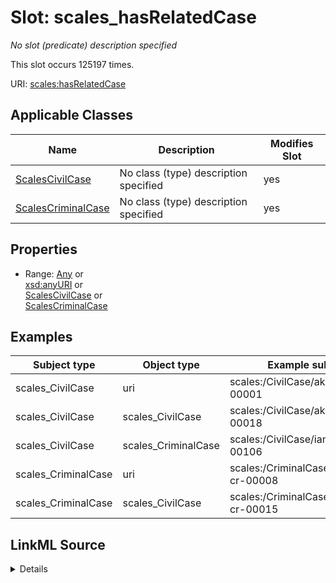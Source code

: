 

# Slot: scales_hasRelatedCase


_No slot (predicate) description specified_






This slot occurs 125197 times.


URI: [scales:hasRelatedCase](http://schemas.scales-okn.org/rdf/scales#hasRelatedCase)



<!-- no inheritance hierarchy -->





## Applicable Classes

| Name | Description | Modifies Slot |
| --- | --- | --- |
| [ScalesCivilCase](../classes/ScalesCivilCase.md) | No class (type) description specified |  yes  |
| [ScalesCriminalCase](../classes/ScalesCriminalCase.md) | No class (type) description specified |  yes  |







## Properties

* Range: [Any](../classes/Any.md)&nbsp;or&nbsp;<br />[xsd:anyURI](http://www.w3.org/2001/XMLSchema#anyURI)&nbsp;or&nbsp;<br />[ScalesCivilCase](../classes/ScalesCivilCase.md)&nbsp;or&nbsp;<br />[ScalesCriminalCase](../classes/ScalesCriminalCase.md)






## Examples

| Subject type | Object type | Example subject | Example object | Occurrences |
| --- | --- | --- | --- | --- |
| scales_CivilCase | uri | scales:/CivilCase/akd;;1:16-cv-00001 | scales:/CriminalCase/akd;;1:12-cr-00001-1 | 54415 |
| scales_CivilCase | scales_CivilCase | scales:/CivilCase/akd;;1:16-cv-00018 | scales:/CivilCase/akd;;1:16-cv-00009 | 67241 |
| scales_CivilCase | scales_CriminalCase | scales:/CivilCase/iand;;1:17-cv-00106 | scales:/CriminalCase/iand;;1:17-cr-00012 | 1 |
| scales_CriminalCase | uri | scales:/CriminalCase/alsd;;1:16-cr-00008 | scales:/CivilCase/alsd;;1:18-cv-00296 | 3203 |
| scales_CriminalCase | scales_CivilCase | scales:/CriminalCase/alsd;;1:16-cr-00015 | scales:/CivilCase/alsd;;1:17-cv-00277 | 337 |




## LinkML Source

<details>

```yaml
name: scales_hasRelatedCase
annotations:
  count:
    tag: count
    value: 125197
description: No slot (predicate) description specified
examples:
- object:
    example_object: scales:/CriminalCase/akd;;1:12-cr-00001-1
    example_object_type: uri
    example_predicate: scales:hasRelatedCase
    example_subject: scales:/CivilCase/akd;;1:16-cv-00001
    example_subject_type: scales_CivilCase
- object:
    example_object: scales:/CivilCase/akd;;1:16-cv-00009
    example_object_type: scales_CivilCase
    example_predicate: scales:hasRelatedCase
    example_subject: scales:/CivilCase/akd;;1:16-cv-00018
    example_subject_type: scales_CivilCase
- object:
    example_object: scales:/CriminalCase/iand;;1:17-cr-00012
    example_object_type: scales_CriminalCase
    example_predicate: scales:hasRelatedCase
    example_subject: scales:/CivilCase/iand;;1:17-cv-00106
    example_subject_type: scales_CivilCase
- object:
    example_object: scales:/CivilCase/alsd;;1:18-cv-00296
    example_object_type: uri
    example_predicate: scales:hasRelatedCase
    example_subject: scales:/CriminalCase/alsd;;1:16-cr-00008
    example_subject_type: scales_CriminalCase
- object:
    example_object: scales:/CivilCase/alsd;;1:17-cv-00277
    example_object_type: scales_CivilCase
    example_predicate: scales:hasRelatedCase
    example_subject: scales:/CriminalCase/alsd;;1:16-cr-00015
    example_subject_type: scales_CriminalCase
from_schema: scales-kg
rank: 1000
slot_uri: scales:hasRelatedCase
alias: scales_hasRelatedCase
domain_of:
- scales_CivilCase
- scales_CriminalCase
range: Any
any_of:
- range: uri
- range: scales_CivilCase
- range: scales_CriminalCase

```
</details>